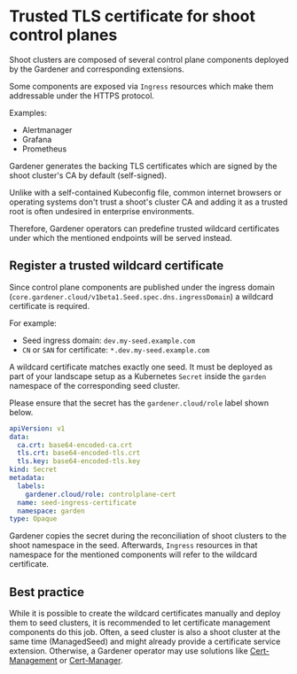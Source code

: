 # Trusted TLS certificate for shoot control planes
Shoot clusters are composed of several control plane components deployed by the Gardener and corresponding extensions.

Some components are exposed via `Ingress` resources which make them addressable under the HTTPS protocol.

Examples:
- Alertmanager
- Grafana
- Prometheus

Gardener generates the backing TLS certificates which are signed by the shoot cluster's CA by default (self-signed).

Unlike with a self-contained Kubeconfig file, common internet browsers or operating systems don't trust a shoot's cluster CA and adding it as a trusted root is often undesired in enterprise environments.

Therefore, Gardener operators can predefine trusted wildcard certificates under which the mentioned endpoints will be served instead.

## Register a trusted wildcard certificate
Since control plane components are published under the ingress domain (`core.gardener.cloud/v1beta1.Seed.spec.dns.ingressDomain`) a wildcard certificate is required.

For example:
- Seed ingress domain: `dev.my-seed.example.com`
- `CN` or `SAN` for certificate: `*.dev.my-seed.example.com`

A wildcard certificate matches exactly one seed. It must be deployed as part of your landscape setup as a Kubernetes `Secret` inside the `garden` namespace of the corresponding seed cluster.

Please ensure that the secret has the `gardener.cloud/role` label shown below.

```yaml
apiVersion: v1
data:
  ca.crt: base64-encoded-ca.crt
  tls.crt: base64-encoded-tls.crt
  tls.key: base64-encoded-tls.key
kind: Secret
metadata:
  labels:
    gardener.cloud/role: controlplane-cert
  name: seed-ingress-certificate
  namespace: garden
type: Opaque
```

Gardener copies the secret during the reconciliation of shoot clusters to the shoot namespace in the seed. Afterwards, `Ingress` resources in that namespace for the mentioned components will refer to the wildcard certificate.

## Best practice
While it is possible to create the wildcard certificates manually and deploy them to seed clusters, it is recommended to let certificate management components do this job. Often, a seed cluster is also a shoot cluster at the same time (ManagedSeed) and might already provide a certificate service extension.
Otherwise, a Gardener operator may use solutions like [Cert-Management](https://github.com/gardener/cert-management) or [Cert-Manager](https://github.com/jetstack/cert-manager).
